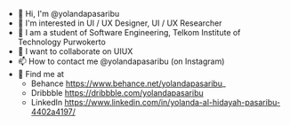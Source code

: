 
- 👋 Hi, I'm @yolandapasaribu
- 👀 I'm interested in UI / UX Designer, UI / UX Researcher
- 🌱 I am a student of Software Engineering, Telkom Institute of Technology Purwokerto
- 💞️ I want to collaborate on UIUX
- 📫 How to contact me @yolandapasaribu (on Instagram)
- 🎨 Find me at 
    - Behance https://www.behance.net/yolandapasaribu_
    - Dribbble https://dribbble.com/yolandapasaribu
    - LinkedIn https://www.linkedin.com/in/yolanda-al-hidayah-pasaribu-4402a4197/
